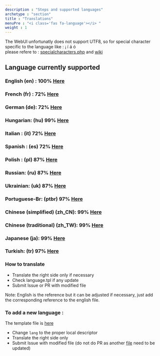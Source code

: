 ```yaml
---
description : "Steps and supported languages"
archetype : "section"
title : "Translations"
menuPre : "<i class='fas fa-language'></i> "
weight : 1
---
```


The WebUI unfortunatly does not support UTF8, so for special character specific to the language like : &iexcl; &iacute; &aacute; &oacute;    
please refere to : [specialcharacters.php](https://www.degraeve.com/reference/specialcharacters.php) and [wiki](https://pl.wikipedia.org/wiki/Kodowanie_polskich_znak%C3%B3w)    

## Language currently supported 
### English (en) : 100% [Here](https://raw.githubusercontent.com/luc-github/ESP3D-WEBUI/2.1/www/js/language/en.js)    
### French (fr) : 72% [Here](https://raw.githubusercontent.com/luc-github/ESP3D-WEBUI/2.1/www/js/language/fr.js)    
### German (de): 72% [Here](https://raw.githubusercontent.com/luc-github/ESP3D-WEBUI/2.1/www/js/language/de.js)    
### Hungarian: (hu) 99% [Here](https://raw.githubusercontent.com/luc-github/ESP3D-WEBUI/2.1/www/js/language/hu.js)  
### Italian : (it) 72% [Here](https://raw.githubusercontent.com/luc-github/ESP3D-WEBUI/2.1/www/js/language/it.js)    
### Spanish : (es) 72% [Here](https://raw.githubusercontent.com/luc-github/ESP3D-WEBUI/2.1/www/js/language/es.js)    
### Polish : (pl) 87% [Here](https://raw.githubusercontent.com/luc-github/ESP3D-WEBUI/2.1/www/js/language/pl.js)  
### Russian: (ru) 87% [Here](https://raw.githubusercontent.com/luc-github/ESP3D-WEBUI/2.1/www/js/language/ru.js)   
### Ukrainian: (uk) 87% [Here](https://raw.githubusercontent.com/luc-github/ESP3D-WEBUI/2.1/www/js/language/uk.js)   
### Portuguese-Br: (ptbr) 97% [Here](https://raw.githubusercontent.com/luc-github/ESP3D-WEBUI/2.1/www/js/language/ptbr.js)   
### Chinese (simplified) (zh_CN): 99% [Here](https://raw.githubusercontent.com/luc-github/ESP3D-WEBUI/2.1/www/js/language/zh_CN.js)   
### Chinese (traditional) (zh_TW): 99% [Here](https://raw.githubusercontent.com/luc-github/ESP3D-WEBUI/2.1/www/js/language/zh_TW.js) 
### Japanese (ja): 99% [Here](https://raw.githubusercontent.com/luc-github/ESP3D-WEBUI/2.1/www/js/language/ja.js) 
### Turkish: (tr) 97% [Here](https://raw.githubusercontent.com/luc-github/ESP3D-WEBUI/2.1/www/js/language/tr.js)  
 
### How to translate
 * Translate the right side only if necessary
 * Check language.tpl if any update
 * Submit Issue or PR with modified file

Note: English is the reference but it can be adjusted if necessary, just add the corresponding reference to the english file.

### To add a new language :
The template file is [here](https://raw.githubusercontent.com/luc-github/ESP3D-WEBUI/2.1/www/js/language/lang.tpl)  
* Change `lang` to the proper local descriptor   
* Translate the right side only   
* Submit Issue with modified file (do not do PR as another [file](https://github.com/luc-github/ESP3D-WEBUI/blob/2.1/www/js/translate.js#L3) need to be updated)    


